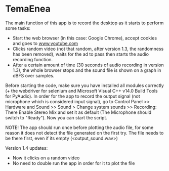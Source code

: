 # TemaEnea

The main function of this app is to record the desktop as it starts to perform some tasks:
- Start the web browser (in this case: Google Chrome), accept cookies and goes to www.youtube.com
- Clicks random video (not that random, after version 1.3, the randomness has been removed), waits for the ad to pass then starts the audio recording function.
- After a certain amount of time (30 seconds of audio recording in version 1.3), the whole browser stops and the sound file is shown on a graph in dBFS over samples.

Before starting the code, make sure you have installed all modules correctly (+ the webdriver for selenium and Microsoft Visual C++ v14.0 Build Tools for PyAudio).
In order for the app to record the output signal (not microphone which is considered input signal), go to Control Panel >> Hardware and Sound >> Sound > Change system sounds >> Recording: There Enable Stereo Mix and set it as default (The Microphone should switch to "Ready").
Now you can start the script.

NOTE! The app should run once before plotting the audio file, for some reason it does not detect the file generated on the first try. The file needs to be there first, even if its empty (<output_sound.wav>)

Version 1.4 updates:
- Now it clicks on a random video
- No need to double run the app in order for it to plot the file
